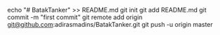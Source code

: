 echo "# BatakTanker" >> README.md
git init
git add README.md
git commit -m "first commit"
git remote add origin git@github.com:adirasmadins/BatakTanker.git
git push -u origin master
